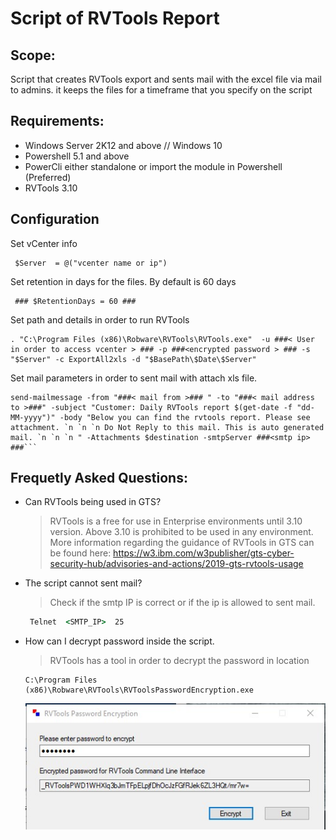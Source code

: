 # Script of RVTools Report

## Scope:
Script that creates RVTools export and sents mail with the excel file via mail to admins. it keeps the files for a timeframe that you specify on the script
 

## Requirements:
* Windows Server 2K12 and above // Windows 10
* Powershell 5.1 and above
* PowerCli either standalone or import the module in Powershell (Preferred)
* RVTools 3.10 

## Configuration

 Set vCenter info
 ```pwsh
  $Server  = @("vcenter name or ip")
```
Set retention in days for the files. By default is 60 days
```pwsh  
 ### $RetentionDays = 60 ###
```
Set path and details in order to run RVTools
```pwsh
. "C:\Program Files (x86)\Robware\RVTools\RVTools.exe"  -u ###< User in order to access vcenter > ### -p ###<encrypted password > ### -s "$Server" -c ExportAll2xls -d "$BasePath\$Date\$Server"
```

Set mail parameters in order to sent mail with attach xls file.
```pwsh
send-mailmessage -from "###< mail from >### " -to "###< mail address to >###" -subject "Customer: Daily RVTools report $(get-date -f "dd-MM-yyyy")" -body "Below you can find the rvtools report. Please see attachment. `n `n `n Do Not Reply to this mail. This is auto generated mail. `n `n `n " -Attachments $destination -smtpServer ###<smtp ip> ###``` 
```

## Frequetly Asked Questions:
* Can RVTools being used in GTS?
  > RVTools is a free for use in Enterprise environments until 3.10 version. Above 3.10 is prohibited to be used in any environment. More information regarding the guidance of RVTools in GTS can be found here: https://w3.ibm.com/w3publisher/gts-cyber-security-hub/advisories-and-actions/2019-gts-rvtools-usage 
  
* The script cannot sent mail?
  > Check if the smtp IP is correct or if the ip is allowed to sent mail.
  ```cmd
   Telnet  <SMTP_IP>  25
  ```
  
* How can I decrypt password inside the script.
  > RVTools has a tool in order to decrypt the password in location 
   ```
   C:\Program Files (x86)\Robware\RVTools\RVToolsPasswordEncryption.exe
   ```
   ![Alt text](/screens/rvtools_enc.jpg?raw=true "RVTools Encryption Tool")
   
  
